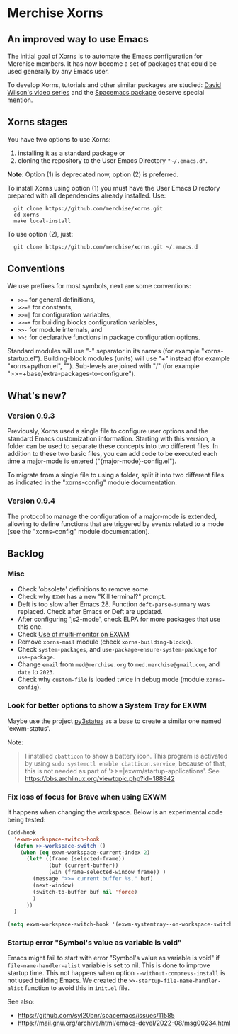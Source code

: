 # Merchise Xorns

## An improved way to use Emacs

The initial goal of Xorns is to automate the Emacs configuration for Merchise
members.  It has now become a set of packages that could be used generally by
any Emacs user.

To develop Xorns, tutorials and other similar packages are studied: [David
Wilson's video series](https://www.youtube.com/@SystemCrafters) and the
[Spacemacs package](https://github.com/syl20bnr/spacemacs) deserve special
mention.


## Xorns stages

You have two options to use Xorns:

  1. installing it as a standard package or
  2. cloning the repository to the User Emacs Directory `"~/.emacs.d"`.

**Note**: Option (1) is deprecated now, option (2) is preferred.

To install Xorns using option (1) you must have the User Emacs Directory
prepared with all dependencies already installed.  Use:

```shell
  git clone https://github.com/merchise/xorns.git
  cd xorns
  make local-install
```

To use option (2), just:

```shell
  git clone https://github.com/merchise/xorns.git ~/.emacs.d
```


## Conventions

We use prefixes for most symbols, next are some conventions:

- `>>=` for general definitions,
- `>>=!` for constants,
- `>>=|` for configuration variables,
- `>>=+` for building blocks configuration variables,
- `>>-` for module internals, and
- `>>:` for declarative functions in package configuration options.

Standard modules will use "-" separator in its names (for example
"xorns-startup.el").  Building-block modules (units) will use "+" instead (for
example "xorns+python.el", "").  Sub-levels are joined with "/" (for example
">>=+base/extra-packages-to-configure").


## What's new?

### Version 0.9.3

Previously, Xorns used a single file to configure user options and the
standard Emacs customization information.  Starting with this version, a
folder can be used to separate these concepts into two different files.  In
addition to these two basic files, you can add code to be executed each time a
major-mode is entered ("{major-mode}-config.el").

To migrate from a single file to using a folder, split it into two different
files as indicated in the "xorns-config" module documentation.

### Version 0.9.4

The protocol to manage the configuration of a major-mode is extended, allowing
to define functions that are triggered by events related to a mode (see the
"xorns-config" module documentation).


## Backlog

### Misc

- Check 'obsolete' definitions to remove some.
- Check why `EXWM` has a new "Kill terminal?" prompt.
- Deft is too slow after Emacs 28.  Function `deft-parse-summary` was
  replaced.  Check after Emacs or Deft are updated.
- After configuring 'js2-mode', check ELPA for more packages that use this
  one.
- Check [Use of multi-monitor on EXWM](https://wiki.archlinux.org/title/EXWM)
- Remove `xorns-mail` module (check `xorns-building-blocks`).
- Check `system-packages`, and `use-package-ensure-system-package` for
  `use-package`.
- Change `email` from `med@merchise.org` to `med.merchise@gmail.com`, and
  `date` to `2023`.
- Check why `custom-file` is loaded twice in debug mode (module
  `xorns-config`).


### Look for better options to show a System Tray for EXWM

Maybe use the project [py3status](https://github.com/ultrabug/py3status) as a
base to create a similar one named 'exwm-status'.

Note:

> I installed `cbatticon` to show a battery icon.  This program is activated
> by using `sudo systemctl enable cbatticon.service`, because of that, this is
> not needed as part of '>>=|exwm/startup-applications'.  See
> https://bbs.archlinux.org/viewtopic.php?id=188942

### Fix loss of focus for Brave when using EXWM

It happens when changing the workspace.  Below is an experimental code being
tested:

```lisp
(add-hook
  'exwm-workspace-switch-hook
  (defun >>-workspace-switch ()
    (when (eq exwm-workspace-current-index 2)
      (let* ((frame (selected-frame))
             (buf (current-buffer))
             (win (frame-selected-window frame)) )
        (message ">>= current buffer %s." buf)
        (next-window)
        (switch-to-buffer buf nil 'force)
        )
      ))
  )

(setq exwm-workspace-switch-hook '(exwm-systemtray--on-workspace-switch))
```

### Startup error "Symbol's value as variable is void"

Emacs might fail to start with error "Symbol's value as variable is void" if
`file-name-handler-alist` variable is set to nil.  This is done to improve
startup time.  This not happens when option `--without-compress-install` is
not used building Emacs.  We created the `>>-startup-file-name-handler-alist`
function to avoid this in `init.el` file.

See also:
- https://github.com/syl20bnr/spacemacs/issues/11585
- https://mail.gnu.org/archive/html/emacs-devel/2022-08/msg00234.html
